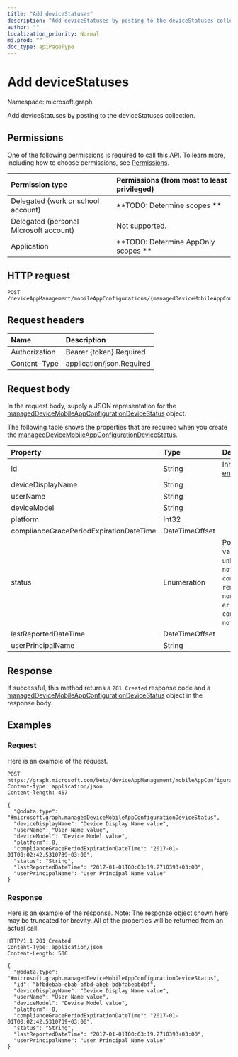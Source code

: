 ```yaml
---
title: "Add deviceStatuses"
description: "Add deviceStatuses by posting to the deviceStatuses collection."
author: ""
localization_priority: Normal
ms.prod: ""
doc_type: apiPageType
---
```


# Add deviceStatuses

Namespace: microsoft.graph

Add deviceStatuses by posting to the deviceStatuses collection.

## Permissions
One of the following permissions is required to call this API. To learn more, including how to choose permissions, see [Permissions](/concepts/permissions-reference.md).

|Permission type|Permissions (from most to least privileged)|
|:---|:---|
|Delegated (work or school account)|**TODO: Determine scopes **|
|Delegated (personal Microsoft account)|Not supported.|
|Application|**TODO: Determine AppOnly scopes **|

## HTTP request
<!-- {
  "blockType": "ignored"
}
-->
``` http
POST /deviceAppManagement/mobileAppConfigurations/{managedDeviceMobileAppConfigurationId}/deviceStatuses/$ref
```

## Request headers
|Name|Description|
|:---|:---|
|Authorization|Bearer {token}.Required|
|Content-Type|application/json.Required|

## Request body
In the request body, supply a JSON representation for the [managedDeviceMobileAppConfigurationDeviceStatus](../resources/manageddevicemobileappconfigurationdevicestatus.md) object.

The following table shows the properties that are required when you create the [managedDeviceMobileAppConfigurationDeviceStatus](../resources/manageddevicemobileappconfigurationdevicestatus.md).

|Property|Type|Description|
|:---|:---|:---|
|id|String| Inherited from [entity](../resources/entity.md)|
|deviceDisplayName|String||
|userName|String||
|deviceModel|String||
|platform|Int32||
|complianceGracePeriodExpirationDateTime|DateTimeOffset||
|status|Enumeration| Possible values are: `unknown`, `notApplicable`, `compliant`, `remediated`, `nonCompliant`, `error`, `conflict`, `notAssigned`.|
|lastReportedDateTime|DateTimeOffset||
|userPrincipalName|String||



## Response
If successful, this method returns a `201 Created` response code and a [managedDeviceMobileAppConfigurationDeviceStatus](../resources/manageddevicemobileappconfigurationdevicestatus.md) object in the response body.

## Examples

### Request
Here is an example of the request.
<!-- {
  "blockType": "request",
  "name": "create_manageddevicemobileappconfigurationdevicestatus_from_"
}
-->
``` http
POST https://graph.microsoft.com/beta/deviceAppManagement/mobileAppConfigurations/{managedDeviceMobileAppConfigurationId}/deviceStatuses
Content-type: application/json
Content-length: 457

{
  "@odata.type": "#microsoft.graph.managedDeviceMobileAppConfigurationDeviceStatus",
  "deviceDisplayName": "Device Display Name value",
  "userName": "User Name value",
  "deviceModel": "Device Model value",
  "platform": 8,
  "complianceGracePeriodExpirationDateTime": "2017-01-01T00:02:42.5310739+03:00",
  "status": "String",
  "lastReportedDateTime": "2017-01-01T00:03:19.2710393+03:00",
  "userPrincipalName": "User Principal Name value"
}
```

### Response
Here is an example of the response. Note: The response object shown here may be truncated for brevity. All of the properties will be returned from an actual call.
<!-- {
  "blockType": "response",
  "truncated": true,
  "@odata.type": "microsoft.graph.manageddevicemobileappconfigurationdevicestatus"
}
-->
``` http
HTTP/1.1 201 Created
Content-Type: application/json
Content-Length: 506

{
  "@odata.type": "#microsoft.graph.managedDeviceMobileAppConfigurationDeviceStatus",
  "id": "bfbdebab-ebab-bfbd-abeb-bdbfabebbdbf",
  "deviceDisplayName": "Device Display Name value",
  "userName": "User Name value",
  "deviceModel": "Device Model value",
  "platform": 8,
  "complianceGracePeriodExpirationDateTime": "2017-01-01T00:02:42.5310739+03:00",
  "status": "String",
  "lastReportedDateTime": "2017-01-01T00:03:19.2710393+03:00",
  "userPrincipalName": "User Principal Name value"
}
```

